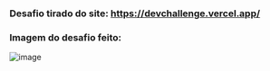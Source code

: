 


### Desafio tirado do site: https://devchallenge.vercel.app/

### Imagem do desafio feito:


![image](https://user-images.githubusercontent.com/64253043/178513509-44454a43-87f5-4070-ab45-91dda962e6f7.png)


